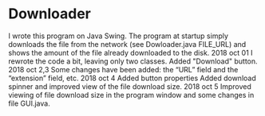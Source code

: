 # Downloader
I wrote this program on Java Swing. The program at startup simply downloads the file from the network (see Dowloader.java FILE_URL) and shows the amount of the file already downloaded to the disk.
2018 oct 01
I rewrote the code a bit, leaving only two classes. Added "Download" button.
2018 oct 2,3
Some changes have been added: the “URL” field and the “extension” field, etc.
2018 oct 4
Added button properties
Added download spinner and improved view of the file download size.
2018 oct 5
Improved viewing of file download size in the program window and some changes
in file GUI.java.
